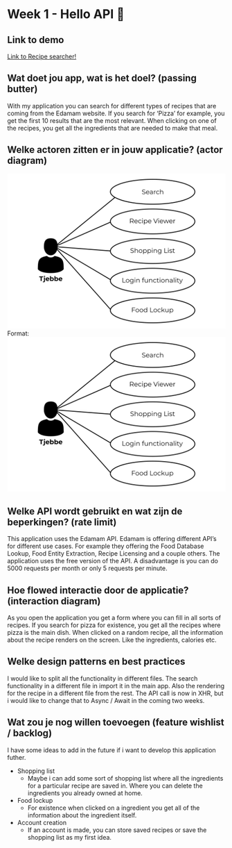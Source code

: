# Week 1 - Hello API 🐒

## Link to demo
[Link to Recipe searcher!](https://tjebbemarchand.github.io/tjebbe-wafs.github.io/week1/)

## Wat doet jou app, wat is het doel? (passing butter)
With my application you can search for different types of recipes that are coming from the Edamam website. If you search for ‘Pizza’ for example, you get the first 10 results that are the most relevant. When clicking on one of the recipes, you get all the ingredients that are needed to make that meal.

## Welke actoren zitten er in jouw applicatie? (actor diagram)
![Actor Diagram](week1/actor-diagram.jpg)
Format: ![Actor Diagram - Tjebbe](week1/actor-diagram.jpg)

## Welke API wordt gebruikt en wat zijn de beperkingen? (rate limit)
This application uses the Edamam API. Edamam is offering different API’s for different use cases. For example they offering the Food Database Lookup, Food Entity Extraction, Recipe Licensing and a couple others. The application uses the free version of the API. A disadvantage is you can do 5000 requests per month or only 5 requests per minute.

## Hoe flowed interactie door de applicatie? (interaction diagram)
As you open the application you get a form where you can fill in all sorts of recipes. If you search for pizza for existence, you get all the recipes where pizza is the main dish. When clicked on a random recipe, all the information about the recipe renders on the screen. Like the ingredients, calories etc.

## Welke design patterns en best practices
I would like to split all the functionality in different files. The search functionality in a different file in import it in the main app. Also the rendering for the recipe in a different file from the rest.
The API call is now in XHR, but i would like to change that to Async / Await in the coming two weeks.

## Wat zou je nog willen toevoegen (feature wishlist / backlog)
I have some ideas to add in the future if i want to develop this application futher.
* Shopping list
  * Maybe i can add some sort of shopping list where all the ingredients for a particular recipe are saved in. Where you can delete the ingredients you already owned at home.
* Food lockup
  * For existence when clicked on a ingredient you get all of the information about the ingredient itself.
* Account creation
  * If an account is made, you can store saved recipes or save the shopping list as my first idea.